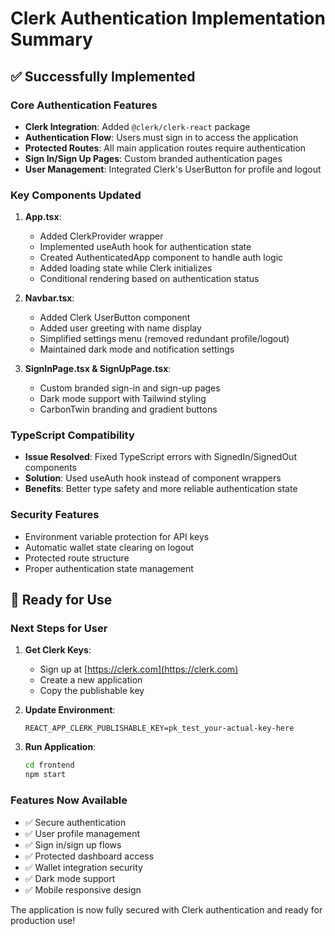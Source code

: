 # Clerk Authentication Implementation Summary

## ✅ Successfully Implemented

### Core Authentication Features

- **Clerk Integration**: Added `@clerk/clerk-react` package
- **Authentication Flow**: Users must sign in to access the application
- **Protected Routes**: All main application routes require authentication
- **Sign In/Sign Up Pages**: Custom branded authentication pages
- **User Management**: Integrated Clerk's UserButton for profile and logout

### Key Components Updated

1. **App.tsx**:

   - Added ClerkProvider wrapper
   - Implemented useAuth hook for authentication state
   - Created AuthenticatedApp component to handle auth logic
   - Added loading state while Clerk initializes
   - Conditional rendering based on authentication status

2. **Navbar.tsx**:

   - Added Clerk UserButton component
   - Added user greeting with name display
   - Simplified settings menu (removed redundant profile/logout)
   - Maintained dark mode and notification settings

3. **SignInPage.tsx & SignUpPage.tsx**:
   - Custom branded sign-in and sign-up pages
   - Dark mode support with Tailwind styling
   - CarbonTwin branding and gradient buttons

### TypeScript Compatibility

- **Issue Resolved**: Fixed TypeScript errors with SignedIn/SignedOut components
- **Solution**: Used useAuth hook instead of component wrappers
- **Benefits**: Better type safety and more reliable authentication state

### Security Features

- Environment variable protection for API keys
- Automatic wallet state clearing on logout
- Protected route structure
- Proper authentication state management

## 🚀 Ready for Use

### Next Steps for User

1. **Get Clerk Keys**:

   - Sign up at [https://clerk.com](https://clerk.com)
   - Create a new application
   - Copy the publishable key

2. **Update Environment**:

   ```env
   REACT_APP_CLERK_PUBLISHABLE_KEY=pk_test_your-actual-key-here
   ```

3. **Run Application**:
   ```bash
   cd frontend
   npm start
   ```

### Features Now Available

- ✅ Secure authentication
- ✅ User profile management
- ✅ Sign in/sign up flows
- ✅ Protected dashboard access
- ✅ Wallet integration security
- ✅ Dark mode support
- ✅ Mobile responsive design

The application is now fully secured with Clerk authentication and ready for production use!
